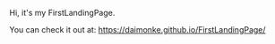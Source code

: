 Hi, it's my FirstLandingPage.

You can check it out at:
https://daimonke.github.io/FirstLandingPage/

